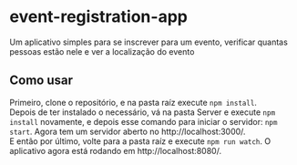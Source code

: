 # event-registration-app
Um aplicativo simples para se inscrever para um evento, verificar quantas pessoas estão nele e ver a localização do evento

## Como usar
Primeiro, clone o repositório, e na pasta raíz execute `npm install`.  
Depois de ter instalado o necessário, vá na pasta Server e execute `npm install` novamente, e depois esse comando para iniciar o servidor: `npm start`. Agora tem um servidor aberto no http://localhost:3000/.  
E então por último, volte para a pasta raíz e execute `npm run watch`. O aplicativo agora está rodando em http://localhost:8080/.
